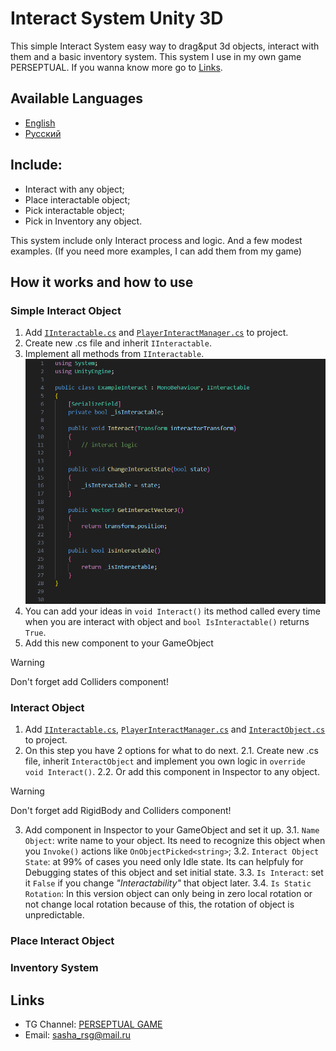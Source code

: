 # Interact System Unity 3D

This simple Interact System easy way to drag&amp;put 3d objects, interact with them and a basic inventory system.
This system I use in my own game PERSEPTUAL. If you wanna know more go to [Links](#links).

## Available Languages
- [English](README.md)
- [Русский](README.ru.md)

## Include:
  - Interact with any object;
  - Place interactable object;
  - Pick interactable object;
  - Pick in Inventory any object.

This system include only Interact process and logic. And a few modest examples. (If you need more examples, I can add them from my game)

## How it works and how to use
### Simple Interact Object
1. Add [`IInteractable.cs`](/Scripts/Interact%20System/IInteractable.cs) and [`PlayerInteractManager.cs`](/Scripts/Interact%20System/PlayerInteractManager.cs) to project.
2. Create new .cs file and inherit `IInteractable`.
3. Implement all methods from `IInteractable`.  
   ![Example file Interact implement](/screenshots/interact%20example.png)
4. You can add your ideas in `void Interact()` its method called every time when you are interact with object and `bool IsInteractable()` returns `True`.
5. Add this new component to your GameObject
  > [!WARNING]
  > Don't forget add Colliders component!

### Interact Object
1. Add [`IInteractable.cs`](/Scripts/Interact%20System/IInteractable.cs), [`PlayerInteractManager.cs`](/Scripts/Interact%20System/PlayerInteractManager.cs) and [`InteractObject.cs`](/Scripts/Interact%20System/InteractObject.cs) to project.
2. On this step you have 2 options for what to do next.
2.1. Create new .cs file, inherit `InteractObject` and implement you own logic in `override void Interact()`.
2.2. Or add this component in Inspector to any object.
  > [!WARNING]
  > Don't forget add RigidBody and Colliders component!
3. Add component in Inspector to your GameObject and set it up.
3.1. `Name Object`: write name to your object. Its need to recognize this object when you `Invoke()` actions like `OnObjectPicked<string>`;
3.2. `Interact Object State`: at 99% of cases you need only Idle state. Its can helpfuly for Debugging states of this object and set initial state.
3.3. `Is Interact`: set it `False` if you change _"Interactability"_ that object later.
3.4. `Is Static Rotation`: In this version object can only being in zero local rotation or not change local rotation because of this, the rotation of object is unpredictable.

### Place Interact Object

### Inventory System

## Links
- TG Channel: [PERSEPTUAL GAME](https://t.me/nightmareunderpantsarts)
- Email: sasha_rsg@mail.ru
